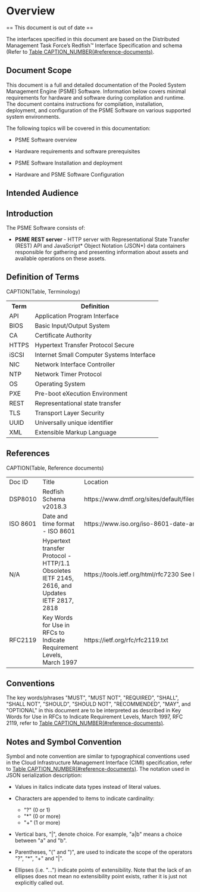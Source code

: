 Overview
========

== This document is out of date ==

The interfaces specified in this document are based on the Distributed
Management Task Force’s Redfish™ Interface Specification and schema
(Refer to [Table CAPTION_NUMBER(#reference-documents)](#reference-documents).

Document Scope
--------------

This document is a full and detailed documentation of the Pooled
System Management Engine (PSME) Software. Information below
covers minimal requirements for hardware and software during
compilation and runtime. The document contains instructions
for compilation, installation, deployment, and configuration
of the PSME Software on various supported system environments.

The following topics will be covered in this documentation:

-   PSME Software overview

-   Hardware requirements and software prerequisites

-   PSME Software Installation and deployment

-   Hardware and PSME Software Configuration

Intended Audience
-----------------

Introduction
------------

The PSME Software consists of:

-   **PSME REST server** - HTTP server with Representational State Transfer (REST) API and JavaScript* Object
       Notation (JSON*) data containers responsible for gathering and presenting information about assets and
       available operations on these assets.


Definition of Terms
-------------------

CAPTION(Table, Terminology)

<table>
    <tr>
        <th><div custom-style="TableHeader">Term</div></th>
        <th><div custom-style="TableHeader">Definition</div></th>
    </tr>
    <tr>
        <td>API</td>
        <td>Application Program Interface</td>
    </tr>
    <tr>
        <td>BIOS</td>
        <td>Basic Input/Output System</td>
    </tr>
    <tr>
        <td>CA</td>
        <td>Certificate Authority</td>
    </tr>
    <tr>
        <td>HTTPS</td>
        <td>Hypertext Transfer Protocol Secure</td>
    </tr>
    <tr>
        <td>iSCSI</td>
        <td>Internet Small Computer Systems Interface</td>
    </tr>
    <tr>
        <td>NIC</td>
        <td>Network Interface Controller</td>
    </tr>
    <tr>
        <td>NTP</td>
        <td>Network Timer Protocol</td>
    </tr>
    <tr>
        <td>OS</td>
        <td>Operating System</td>
    </tr>
    <tr>
        <td>PXE</td>
        <td>Pre-boot eXecution Environment</td>
    </tr>
    <tr>
        <td>REST</td>
        <td>Representational state transfer</td>
    </tr>
    <tr>
        <td>TLS</td>
        <td>Transport Layer Security</td>
    </tr>
    <tr>
        <td>UUID</td>
        <td>Universally unique identifier</td>
    </tr>
    <tr>
        <td>XML</td>
        <td>Extensible Markup Language</td>
    </tr>
</table>

References
----------

CAPTION(Table, Reference documents)

<table>
    <tr>
    	<td>Doc ID</td>
    	<td>Title</td>
    	<td>Location</td>
    </tr>
    <tr>
        <td>DSP8010</td>
        <td>Redfish Schema v2018.3</td>
        <td>https://www.dmtf.org/sites/default/files/standards/documents/DSP8010_2018.3.zip</td>
    </tr>
    <tr>
        <td>ISO 8601</td>
        <td>Date and time format - ISO 8601</td>
        <td>https://www.iso.org/iso-8601-date-and-time-format.html</td>
    </tr>
    <tr>
        <td>N/A</td>
        <td>Hypertext transfer Protocol - HTTP/1.1
            Obsoletes IETF 2145, 2616, and Updates IETF 2817, 2818</td>
        <td>https://tools.ietf.org/html/rfc7230
            See RFC 7230-7235.</td>
    </tr>
    <tr>
        <td>RFC2119</td>
        <td>Key Words for Use in RFCs to Indicate Requirement Levels, March 1997</td>
        <td>https://ietf.org/rfc/rfc2119.txt</A></td>
    </tr>
</table>


Conventions
-------------------------

The key words/phrases "MUST", "MUST NOT", "REQUIRED", "SHALL", "SHALL NOT", "SHOULD", "SHOULD NOT",
"RECOMMENDED", "MAY", and "OPTIONAL" in this document are to be interpreted as described in Key Words for
Use in RFCs to Indicate Requirement Levels, March 1997, RFC 2119, refer to [Table CAPTION_NUMBER(#reference-documents)](#reference-documents).

Notes and Symbol Convention
-------------------------

Symbol and note convention are similar to typographical conventions used in the Cloud Infrastructure Management Interface
(CIMI) specification, refer to [Table CAPTION_NUMBER(#reference-documents)](#reference-documents). The notation used in JSON serialization description:

-   Values in italics indicate data types instead of literal values.

-   Characters are appended to items to indicate cardinality:
    -   "?" (0 or 1)
    -   "*" (0 or more)
    -   "+" (1 or more)

-   Vertical bars, "|", denote choice. For example, "a|b" means a choice between "a" and "b".

-   Parentheses, "(" and ")", are used to indicate the scope of the operators "?", "*", "+" and "|".

-   Ellipses (i.e. "...") indicate points of extensibility. Note that the lack of an ellipses does not mean no
extensibility point exists, rather it is just not explicitly called out.
